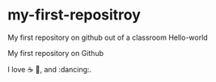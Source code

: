 # my-first-repositroy
My first repository on github out of a classroom
Hello-world

My first repository on Github

I love :coffee: :pizza:, and :dancing:.
